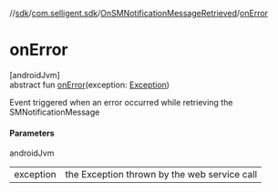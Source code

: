 //[sdk](../../../index.md)/[com.selligent.sdk](../index.md)/[OnSMNotificationMessageRetrieved](index.md)/[onError](on-error.md)

# onError

[androidJvm]\
abstract fun [onError](on-error.md)(exception: [Exception](https://developer.android.com/reference/kotlin/java/lang/Exception.html))

Event triggered when an error occurred while retrieving the SMNotificationMessage

#### Parameters

androidJvm

| | |
|---|---|
| exception | the Exception thrown by the web service call |
